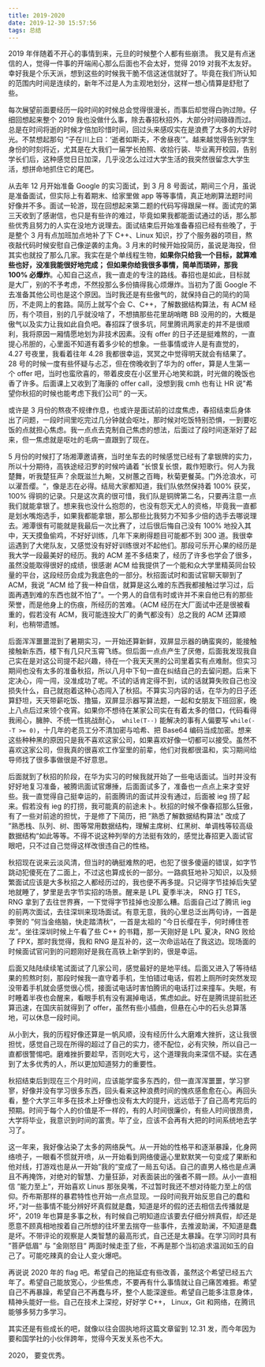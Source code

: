```yaml
---
title: 2019-2020
date: 2019-12-30 15:57:56
tags: 总结
---
```


2019 年伴随着不开心的事情到来，元旦的时候整个人都有些崩溃。 我又是有点迷信的人，觉得一件事的开端闹心那么后面也不会太好，觉得 2019 对我不太友好。幸好我是个乐天派，想到这些的时候我干脆不信这迷信就好了。毕竟在我们所认知的范围内时间是连续的，新年不过是人为主观地划分，这样一想心情算是舒慰了些。

每次展望前面要经历一段时间的时候总会觉得很漫长，而事后却觉得白驹过隙。仔细回想起来整个 2019 我也没做什么事，除去春招秋招外，大部分时间碌碌而过。总是在时间将逝的时候才倍加珍惜时间，回过头来感叹实在是浪费了太多的大好时光。不禁想起那句 “子在川上曰：‘逝者如斯夫，不舍昼夜’”。越来越觉得告别学生身份的时刻将近，尤其是在大我们一届学长拍照、收拾行装、毕业离开校园，告别学长们后，这种感觉日日加深，几乎没怎么过过大学生活的我突然很留念大学生活，想拼命地抓住它的尾巴。<!--more-->

从去年 12 月开始准备 Google 的实习面试，到 3 月 8 号面试，期间三个月，虽说是准备面试，但实际上有着期末、给家里做 app 等等事情，真正地刷算法题时间好像并不多。面试一轮游，现在回想起来第二题的代码写得跟屎一样。面试完的第三天收到了感谢信，也只是有些许的难过，毕竟如果我都能面试通过的话，那么那些优秀且努力的人实在没地方说理去。面试结束后开始准备春招已经有些晚了，于是整个 3 月有点加班加点地补了下 C++、Linux 知识，抄了个服务器的项目，熬夜敲代码时候安慰自己像逆袭的主角。3 月末的时候开始投简历，虽说是海投，但其实也就投了那么几家。我实在是个单线程生物，**如果你只给我一个目标，就算难些也好，没准我能很好地完成； 但如果你给我很多事情，简单而琐碎，那我 100% 必爆炸**。心知自己这点，我一直走的专注的路线。春招也是如此，目标就是大厂，别的不予考虑，不然投那么多份搞得我心烦爆炸。当初为了面 Google 不去准备其他公司也是这个原因。当时我还是有些傲气的，就保持自己的简约的简历，不走网上的套路。简历上就写个会 C、C++，了解数据结构算法，有 ACM 经历，有个项目，别的几乎就没啥了，不想搞那些花里胡哨瞎 BB 没用的的，大概是傲气以及实力让我如此自负吧。春招踩了很多坑，阿里腾讯两家走的并不是很顺利，我将原因一厢情愿地划为非技术因素。没有 offer 的日子还是挺难熬的，一直提心吊胆的，心里面不知道有着多少轮的想象。一些事情或许人是有直觉的，4.27 号夜里，我看着往年 4.28 我都很幸运，冥冥之中觉得明天就会有结果了。28 号的时候一度有些怀疑与忐忑，但在傍晚收到了华为的 offer，算是人生第一个 offer 吧，当时也蛮欣喜的，带着皮皮在小区里开心地笑和跳，时光做的晚饭也香了许多。后面课上又收到了海康的 offer call，没想到我 cmh 也有让 HR 说”希望你秋招的时候也能考虑下我们公司“ 的一天。

或许是 3 月份的熬夜不规律作息，也或许是面试前的过度焦虑，春招结束后身体出了问题，一段时间里吃完过几分钟就会呕吐，那时候对吃饭特别恐惧，一到要吃饭的点就担心焦虑。我一点点去克制自己焦虑的想法，后面过了段时间逐渐好了起来，但一焦虑就是呕吐的毛病一直跟到了现在。

5 月份的时候打了场湘潭邀请赛，当时坐车去的时候感觉已经有了拿银牌的实力，所以十分期待，高铁途经汨罗的时候吟诵着 ”长恨复长恨，裁作短歌行。何人为我楚舞，听我楚狂声？余既滋兰九畹，又树蕙之百畮，秋菊更餐英。门外沧浪水，可以濯吾缨。“，像是志在必得。结局大家都知道，我们队依然保持着 100% 获奖， 100% 得铜的记录。只是这次真的很可惜，我们队是铜牌第二名，只要再注意一点我们就能拿银了。想来我也没什么抱怨的，也没有怨天尤人的资格，毕竟我一直都是划水嘴炮选手，如果我都能拿银，那么那些比我努力不知多少倍的选手去哪说理去。湘潭很有可能就是我最后一次比赛了，过后很后悔自己没有 100% 地投入其中，天天摸鱼偷鸡，不好好训练，几年下来刷得题目可能都不到 300 道。我很幸运遇到了大佬队友，又感觉没有好好训练很对不起他们。那段可乐开心果的经历是我大学一段最美好的经历。我的 ACM 差不多结束了，经历了许多也学会了很多，虽然没能取得很好的成绩，很感谢 ACM 给我提供了一个能和众大学里精英同台较量的平台，这段经历会成为我底色的一部分。秋招面试时和面试官聊天聊到了 ACM，我说 ”ACM 给了我一种自信，就算是这么难的东西我都接触过学习过，后面再遇到难的东西也就不怕了“。一个男人的自信有时或许并不来自他已有的那些荣誉，而是他身上的伤痕，所经历的苦难。（ACM 经历在大厂面试中还是很被看重的，假若没有 ACM，我可能连投大厂的勇气都没有）总之我的 ACM 还算顺利，也稍带遗憾。

后面浑浑噩噩混到了暑期实习，一开始还算新鲜，双屏显示器的确蛮爽的，能接触接触新东西，楼下有几只尺玉霄飞练。但后面一点点产生了厌倦，后面我发现我自己实在是对这公司提不起兴趣，待在一个我天天黑的公司里着实有点难耐。但实习期间也没有太多的准备秋招，所以八月中下旬一直在纠结自己的去留问题。后来下定决心，闯一闯，没准成功了呢。不试的话肯定得不到，试的话就算失败自己也没损失什么，自己就抱着这种心态闯入了秋招。不算实习内容的话，在华为的日子还算舒坦，天天带薪吃饭、撸猫，双屏显示器写算法题，一起和女朋友下班回家，晚上八点后过来领个夜宵。如果你不想待在某家公司实在有着太多的借口，代码看得我闹心，臃肿、不统一性挑战耐心，` while(T--)`  能解决的事有人偏要写 `while(--T >= 0)`，十几年的老员工分不清加密与哈希、把 Base64 编码当成加密。想来这些种种黑的原因只是我不喜欢这家公司，如果喜欢好像一切都可以接受。虽然不喜欢这家公司，但我真的很喜欢工作室里的前辈，他们对我都很温和，实习期间给导师找了很多事做很是不好意思。

后面就到了秋招的阶段，在华为实习的时候我就开始了一些电话面试。当时并没有好好地复习准备，被腾讯面试官爆捶，后面面试多了，准备也一点点上来才变好些。我一直觉得自己挺幸运的，前面腾讯的面试并没有通过，后面被 ieg 捞了起来。假若没有 ieg 的打捞，我可能真的前途未卜。秋招的时候不像春招那么狂傲，有了一些对前途的担忧，于是修了下简历，把 ”熟悉了解数据结构算法“ 改成了 ”熟悉栈、队列、树、图等常用数据结构，理解主席树、红黑树、单调栈等较高级数据结构“如此等等。不得不说这种列举的方法挺有效的，感觉比春招更入面试官眼吧，只不过自己觉得这样改很违自己的性格。

秋招现在说来云淡风清，但当时的确挺难熬的吧，也犯了很多傻逼的错误，如字节跳动犯傻死在了二面上，不过这也算成长的一部分。一路疯狂地补习知识，以及频繁面试应该是大多秋招之人都经历过的，我也便不再多提。只记得字节挂掉后失望地就睡了，梦里是去字节实招的场景。醒来是 LPL 夏季半决， RNG 打 TES， RNG 拿到了去往世界赛，一下觉得字节挂掉也没那么糟。后面自己过了腾讯 ieg 的前两次面试，去往深圳来现场面试。有意无意，我的心里总泛出两句诗，一首是李贺的 ”何当金络脑，快走踏清秋“，一首是太祖的 ”今日长缨在手，何时缚住苍龙“。坐往深圳时候上午看了些 C++ 的书籍，那一天刚好是 LPL 夏决，RNG 败给了 FPX，那时我觉得，我和 RNG 是互补的，这一次命运站在了我这边。现场面的时候面试官问到的问题刚好是我在高铁上新学到的，很是幸运。

后面又陆陆续续笔试面试了几家公司，感觉最好的是地平线。后面又进入了等待结果的煎熬时刻，那段时候我一直守着手机，生怕错过电话，假若上厕所时突然发现没带着手机就会感觉很心慌，接面试电话时害怕腾讯的电话打过来撞车。失眠，有时睡着半夜也会醒来，看眼手机有没有漏掉电话，焦虑如此。好在是腾讯提前批还算迅速，在国庆前就得到了 offer，虽然有些小插曲，但悬在心中的石头总算落地，可以休息一段时间。

从小到大，我的历程好像还算是一帆风顺，没有经历什么大磨难大挫折，这让我很担忧，感觉自己现在所得的超过了自己的实力，德不配位，必有灾殃，所以自己一直都很警惕吧。磨难挫折要趁早，否则吃大亏，这个道理我向来深信不疑。实在遇到了太多优秀的人，所以更加知道努力的重要性。

秋招结束后到现在三个月时间，应该能学蛮多东西的，但一直浑浑噩噩，学习寥寥，好像并没有学习很多东西，回头看来这种浪费时间的愧疚感愈愈在心。再回头看，整个大学三年多在技术上好像也没有太大的提升，远远低于了自己高考完后的预期。时间于每个人的价值是不一样的，有的人时间很廉价，有些人时间很昂贵，大学将毕业，我意识到时间的富贵。毕了业，应该不会再有大把的时间系统地去学习了。

这一年来，我好像沾染了太多的网络戾气。从一开始的性格平和逐渐暴躁，化身网络喷子，一眼看不惯就开喷，从一开始看到网络傻逼心里默默笑一句变成了果断和他对线，打游戏也是从一开始”我的“变成了一局五句话。自己的直男人格也是点满且不再掩饰，对绝对的智慧、力量狂舔，对表面装出的强者不屑一顾。从小一直相信 ”能力至上“，开始喜欢 Linus 那张臭嘴，不过暂时我还不想对待能力至上的信仰。乔布斯那样的暴君特性也开始一点点显现。一段时间我开始反思自己的蠢和坏，”对一些事情不能分辨好坏真假就是蠢，知道是坏的假的还去相信去传播就是坏“，2019 年也算是多事之秋，有时候自己明知道应该要去仔细分辨真假，却还是愿意不顾真相地按着自己所想的往坏里去揣夺一些事件，去推波助澜，不知道是蠢是坏。不带评论的观察是人类智慧的最高形式，自己还是太暴躁。在学习同时具有 ”菩萨低眉“ 与 ”金刚怒目“ 两面时候走歪了些，不再是那个当初追求温润如玉的自己了。可能吃辣真的会让人变火爆吧。

再说说 2020 年的 flag 吧。希望自己的拖延症有些改善，虽然这个希望已经五六年了。希望自己能放宽心，少些焦虑，不要再有什么事情就让自己痛苦难捱。希望自己不再暴躁，希望自己不再蠢与坏，整个人能深邃些。希望自己能多注意身体，精神头能好一些。自己在技术上深挖，好好学 C++， Linux，Git 和网络，在腾讯能够多努力多学习。

其实还是有些成长的吧，就像以往会固执地将这篇文章留到 12.31 发，而今年因为要和国学社的小伙伴跨年，觉得今天发关系也不大。

2020， 要变优秀。

